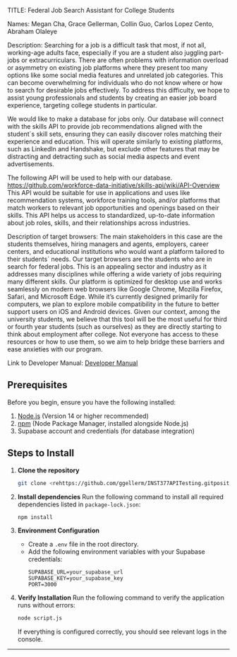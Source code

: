 TITLE: Federal Job Search Assistant for College Students 

Names: Megan Cha, Grace Gellerman, Collin Guo, Carlos Lopez Cento, Abraham Olaleye

Description: 
Searching for a job is a difficult task that most, if not all, working-age adults face, especially if you are a student also juggling part-jobs or extracurriculars. 
There are often problems with information overload or asymmetry on existing job platforms where they present too many options like some social media features and unrelated job categories. 
This can become overwhelming for individuals who do not know where or how to search for desirable jobs effectively. 
To address this difficulty, we hope to assist young professionals and students by creating an easier job board experience, targeting college students in particular. 

We would like to make a database for jobs only. Our database will connect with the skills API to provide job recommendations aligned with the student`s skill sets, ensuring they can easily discover roles matching their experience and education. 
This will operate similarly to existing platforms, such as LinkedIn and Handshake, but exclude other features that may be distracting and detracting such as social media aspects and event advertisements.

The following API will be used to help with our database. 
https://github.com/workforce-data-initiative/skills-api/wiki/API-Overview
This API would be suitable for use in applications and uses like recommendation systems, workforce training tools, and/or platforms that match workers to relevant job opportunities and openings based on their skills. 
This API helps us access to standardized, up-to-date information about job roles, skills, and their relationships across industries. 

Description of target browsers:
The main stakeholders in this case are the students themselves, hiring managers and agents, employers, career centers, and educational institutions who would want a platform tailored to their students` needs. 
Our target browsers are the students who are in search for federal jobs. 
This is an appealing sector and industry as it addresses many disciplines while offering a wide variety of jobs requiring many different skills.
Our platform is optimized for desktop use and works seamlessly on modern web browsers like Google Chrome, Mozilla Firefox, Safari, and Microsoft Edge. While it’s currently designed primarily for computers, we plan to explore mobile compatibility in the future to better support users on iOS and Android devices.
Given our context, among the university students, we believe that this tool will be the most useful for third or fourth year students (such as ourselves) as they are directly starting to think about employment after college.
Not everyone has access to these resources or how to use them, so we aim to help bridge these barriers and ease anxieties with our program.

Link to Developer Manual: 
<a href="README.MD">Developer Manual</a>

## Prerequisites
Before you begin, ensure you have the following installed:

1. [Node.js](https://nodejs.org/) (Version 14 or higher recommended)
2. [npm](https://www.npmjs.com/) (Node Package Manager, installed alongside Node.js)
3. Supabase account and credentials (for database integration)

## Steps to Install

1. **Clone the repository**
   ```bash
   git clone <rehttps://github.com/ggellerm/INST377APITesting.gitpository-url>
   
   ```

2. **Install dependencies**
   Run the following command to install all required dependencies listed in `package-lock.json`:
   ```bash
   npm install
   ```

3. **Environment Configuration**
   - Create a `.env` file in the root directory.
   - Add the following environment variables with your Supabase credentials:
     ```env
     SUPABASE_URL=your_supabase_url
     SUPABASE_KEY=your_supabase_key
     PORT=3000
     ```

4. **Verify Installation**
   Run the following command to verify the application runs without errors:
   ```bash
   node script.js
   ```
   If everything is configured correctly, you should see relevant logs in the console.

---




[README.MD]: EADME.M